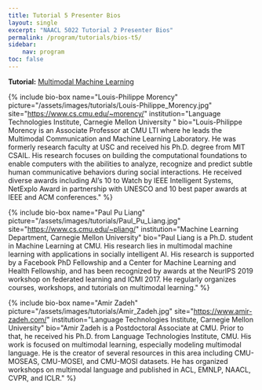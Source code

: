```yaml
---
title: Tutorial 5 Presenter Bios
layout: single
excerpt: "NAACL 5022 Tutorial 2 Presenter Bios"
permalink: /program/tutorials/bios-t5/
sidebar: 
    nav: program
toc: false
---
```


<style>
.bio-box .author__name { margin-top: 5px; }
</style>

**Tutorial:** [Multimodal Machine Learning](/program/tutorials/#t5)

{% include bio-box
  name="Louis-Philippe Morency"
  picture="/assets/images/tutorials/Louis-Philippe_Morency.jpg"
  site="https://www.cs.cmu.edu/~morency/"
  institution="Language Technologies Institute, Carnegie Mellon University "
  bio="Louis-Philippe Morency is an Associate Professor at CMU LTI where he leads the Multimodal Communication and Machine Learning Laboratory. He was formerly research faculty at USC and received his Ph.D. degree from MIT CSAIL. His research focuses on building the computational foundations to enable computers with the abilities to analyze, recognize and predict subtle human communicative behaviors during social interactions. He received diverse awards including AI’s 10 to Watch by IEEE Intelligent Systems, NetExplo Award in partnership with UNESCO and 10 best paper awards at IEEE and ACM conferences."
%}

{% include bio-box
  name="Paul Pu Liang"
  picture="/assets/images/tutorials/Paul_Pu_Liang.jpg"
  site="https://www.cs.cmu.edu/~pliang/"
  institution="Machine Learning Department, Carnegie Mellon University"
  bio="Paul Liang is a Ph.D. student in Machine Learning at CMU. His research lies in multimodal machine learning with applications in socially intelligent AI. His research is supported by a Facebook PhD Fellowship and a Center for Machine Learning and Health Fellowship, and has been recognized by awards at the NeurIPS 2019 workshop on federated learning and ICMI 2017. He regularly organizes courses, workshops, and tutorials on multimodal learning."
%}

{% include bio-box
  name="Amir Zadeh"
  picture="/assets/images/tutorials/Amir_Zadeh.jpg"
  site="https://www.amir-zadeh.com/"
  institution="Language Technologies Institute, Carnegie Mellon University"
  bio="Amir Zadeh is a Postdoctoral Associate at CMU. Prior to that, he received his Ph.D. from Language Technologies Institute, CMU. His work is focused on multimodal learning, especially modeling multimodal language. He is the creator of several resources in this area including CMU-MOSEAS, CMU-MOSEI, and CMU-MOSI datasets. He has organized workshops on multimodal language and published in ACL, EMNLP, NAACL, CVPR, and ICLR."
%}
